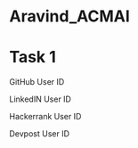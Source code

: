 # Aravind_ACMAI

# Task 1

GitHub
User ID


LinkedIN
User ID


Hackerrank
User ID


Devpost 
User ID


